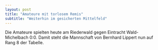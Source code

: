 ```yaml
---
layout: post
title: "Amateure mit torlosem Remis"
subtitle: "Weiterhin im gesicherten Mittelfeld"
---
```


Die Amateure spielten heute am Riederwald gegen Eintracht Wald-Michelbach 0:0. Damit steht die Mannschaft von Bernhard Lippert nun auf Rang 8 der Tabelle.


